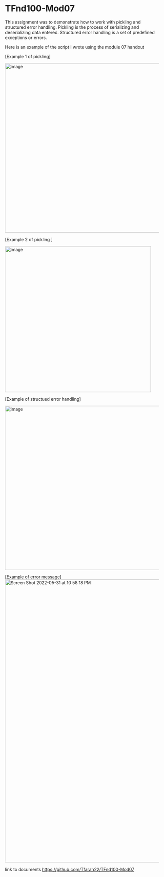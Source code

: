# TFnd100-Mod07
This assignment was to  demonstrate how to work with pickling and structured error handling. Pickling is the process of serializing and deserializing data entered. Structured error handling is a set of predefined exceptions or errors. 



Here is an example of the script I wrote using the module 07 handout 



[Example 1 of pickling]


<img width="555" alt="image" src="https://user-images.githubusercontent.com/105770102/171339564-9500f27a-f330-4326-bca8-d45ef3e569ab.png">


[Example 2 of pickling ]



<img width="478" alt="image" src="https://user-images.githubusercontent.com/105770102/171339755-361c9c91-164a-4eea-9652-c7513db1ecf6.png">



[Example of structued error handling]

<img width="538" alt="image" src="https://user-images.githubusercontent.com/105770102/171339907-b78033d6-f036-4c0e-966a-66751e5df820.png">





[Example of error message]
<img width="928" alt="Screen Shot 2022-05-31 at 10 58 18 PM" src="https://user-images.githubusercontent.com/105770102/171338923-42166e81-f99c-46a0-9962-05809779d8ca.png">


link to documents 
https://github.com/Tfarah22/TFnd100-Mod07

